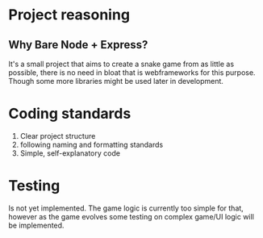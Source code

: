 # Project reasoning

## Why Bare Node + Express?

It's a small project that aims to create a snake game from as little as possible, there is no need in bloat
that is webframeworks for this purpose. Though some more libraries might be used later in development.

# Coding standards

1. Clear project structure
2. following naming and formatting standards
3. Simple, self-explanatory code

# Testing

Is not yet implemented. The game logic is currently too simple for that, however as the game evolves some testing on complex
game/UI logic will be implemented.

